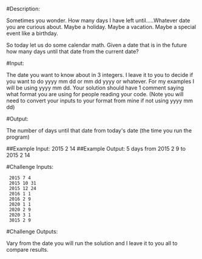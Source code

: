 #Description:

Sometimes you wonder. How many days I have left until.....Whatever date you are curious about. Maybe a holiday. Maybe a vacation. Maybe a special event like a birthday.

So today let us do some calendar math. Given a date that is in the future how many days until that date from the current date?


#Input:

The date you want to know about in 3 integers. I leave it to you to decide if you want to do yyyy mm dd or mm dd yyyy or whatever. For my examples I will be using yyyy mm dd. Your solution should have 1 comment saying what format you are using for people reading your code. (Note you will need to convert your inputs to your format from mine if not using yyyy mm dd)


#Output:

The number of days until that date from today's date (the time you run the program)

##Example Input: 2015 2 14
##Example Output: 5 days from 2015 2 9 to  2015 2 14

#Challenge Inputs:

     2015 7 4
     2015 10 31
     2015 12 24
     2016 1 1
     2016 2 9
     2020 1 1
     2020 2 9
     2020 3 1
     3015 2 9

#Challenge Outputs:

Vary from the date you will run the solution and I leave it to you all to compare results.
